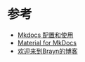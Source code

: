 # 参考

- [Mkdocs 配置和使用](https://www.xncoding.com/2020/03/01/tool/mkdocs.html)
- [Material for MkDocs](https://squidfunk.github.io/mkdocs-material/getting-started/)
- [欢迎来到Brayn的博客 ](https://brayn.top)

